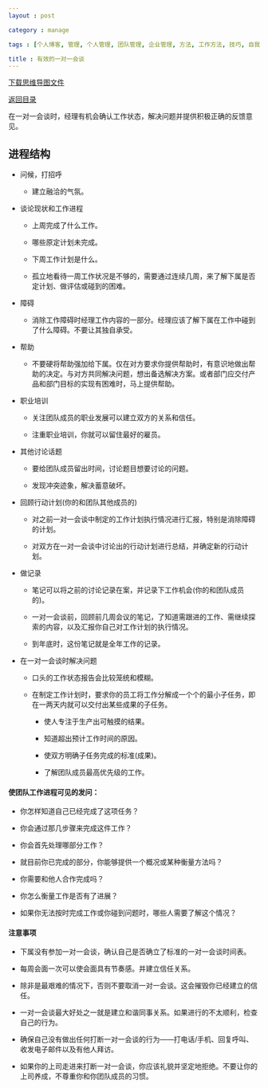 ```yaml
---
layout : post

category : manage

tags : [个人博客, 管理, 个人管理, 团队管理, 企业管理, 方法, 工作方法, 技巧, 自我提升]

title : 有效的一对一会谈
---
```


[下载思维导图文件](https://docs.google.com/file/d/0B7UFT4BR96esb3B1OEVYX3VQb00/edit?usp=sharing)

[返回目录](/manage/2013/04/07/Behind-closed-doors-secrets-of-great-management/)

在一对一会谈时，经理有机会确认工作状态，解决问题并提供积极正确的反馈意见。

## 进程结构

- 问候，打招呼

    - 建立融洽的气氛。

- 谈论现状和工作进程

    - 上周完成了什么工作。

    - 哪些原定计划未完成。

    - 下周工作计划是什么。

    - 孤立地看待一周工作状况是不够的，需要通过连续几周，来了解下属是否定计划、做评估或碰到的困难。

- 障碍

    - 消除工作障碍时经理工作内容的一部分。经理应该了解下属在工作中碰到了什么障碍。不要让其独自承受。

- 帮助

    - 不要硬将帮助强加给下属。仅在对方要求你提供帮助时，有意识地做出帮助的决定。与对方共同解决问题，想出备选解决方案。或者部门应交付产品和部门目标的实现有困难时，马上提供帮助。

- 职业培训

    - 关注团队成员的职业发展可以建立双方的关系和信任。

    - 注重职业培训，你就可以留住最好的雇员。

- 其他讨论话题

    - 要给团队成员留出时间，讨论题目想要讨论的问题。

    - 发现冲突迹象，解决蓄意破坏。

- 回顾行动计划(你的和团队其他成员的)

    - 对之前一对一会谈中制定的工作计划执行情况进行汇报，特别是消除障碍的计划。

    - 对双方在一对一会谈中讨论出的行动计划进行总结，并确定新的行动计划。

- 做记录

    - 笔记可以将之前的讨论记录在案，并记录下工作机会(你的和团队成员的)。

    - 一对一会谈前，回顾前几周会议的笔记，了知道需跟进的工作、需继续探索的内容，以及汇报你自己对工作计划的执行情况。

    - 到年底时，这份笔记就是全年工作的记录。

- 在一对一会谈时解决问题

    - 口头的工作状态报告会比较笼统和模糊。

    - 在制定工作计划时，要求你的员工将工作分解成一个个的最小子任务，即在一两天内就可以交付出某些成果的子任务。

        - 使人专注于生产出可触摸的结果。
        
        - 知道超出预计工作时间的原因。

        - 使双方明确子任务完成的标准(成果)。

        - 了解团队成员最高优先级的工作。

#### 使团队工作进程可见的发问：

- 你怎样知道自己已经完成了这项任务？

- 你会通过那几步骤来完成这件工作？

- 你会首先处理哪部分工作？

- 就目前你已完成的部分，你能够提供一个概况或某种衡量方法吗？

- 你需要和他人合作完成吗？

- 你怎么衡量工作是否有了进展？

- 如果你无法按时完成工作或你碰到问题时，哪些人需要了解这个情况？

#### 注意事项

- 下属没有参加一对一会谈，确认自己是否确立了标准的一对一会谈时间表。

- 每周会面一次可以使会面具有节奏感。并建立信任关系。

- 除非是最艰难的情况下，否则不要取消一对一会谈。这会摧毁你已经建立的信任。

- 一对一会谈最大好处之一就是建立和谐同事关系。如果进行的不太顺利，检查自己的行为。

- 确保自己没有做出任何打断一对一会谈的行为——打电话/手机、回复呼叫、收发电子邮件以及有他人拜访。

- 如果你的上司走进来打断一对一会谈，你应该礼貌并坚定地拒绝。不要让你的上司养成，不尊重你和你团队成员的习惯。